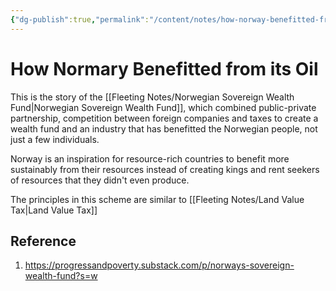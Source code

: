 ```yaml
---
{"dg-publish":true,"permalink":"/content/notes/how-norway-benefitted-from-its-oil/","noteIcon":""}
---
```


# How Normary Benefitted from its Oil

This is the story of the [[Fleeting Notes/Norwegian Sovereign Wealth Fund\|Norwegian Sovereign Wealth Fund]], which combined public-private partnership, competition between foreign companies and taxes to create a wealth fund and an industry that has benefitted the Norwegian people, not just a few individuals.

Norway is an inspiration for resource-rich countries to benefit more sustainably from their resources instead of creating kings and rent seekers of resources that they didn't even produce.

The principles in this scheme are similar to [[Fleeting Notes/Land Value Tax\|Land Value Tax]]

## Reference
1. https://progressandpoverty.substack.com/p/norways-sovereign-wealth-fund?s=w